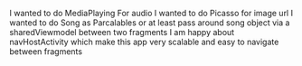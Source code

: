 I wanted to do MediaPlaying For audio
I wanted to do Picasso for image url
I wanted to do Song as Parcalables or at least pass around song object via a sharedViewmodel between two fragments
I am happy about navHostActivity which make this app very scalable and easy to navigate between fragments
